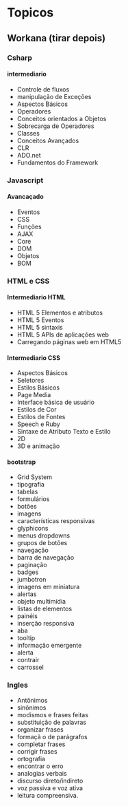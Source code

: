 
# Topicos
## Workana (tirar depois)
### Csharp
#### intermediario
- Controle de fluxos
- manipulação de Exceções
- Aspectos Básicos
- Operadores
- Conceitos orientados a Objetos
- Sobrecarga de Operadores
- Classes
- Conceitos Avançados
- CLR
- ADO.net
- Fundamentos do Framework 
### Javascript

#### Avancaçado
- Eventos
- CSS
- Funções
- AJAX
- Core
- DOM
- Objetos
- BOM
### HTML e CSS
#### Intermediario HTML
- HTML 5 Elementos e atributos
- HTML 5 Eventos
- HTML 5 sintaxis
- HTML 5 APIs de aplicações web
- Carregando páginas web em HTML5
#### Intermediario CSS
- Aspectos Básicos
- Seletores
- Estilos Básicos
- Page Media
- Interface básica de usuário
- Estilos de Cor
- Estilos de Fontes
- Speech e Ruby
- Sintaxe de Atributo Texto e Estilo
- 2D
- 3D e animação
#### bootstrap
- Grid System
- tipografia
- tabelas
- formulários
- botões
- imagens
- características responsivas
- glyphicons
- menus dropdowns
- grupos de botões
- navegação
- barra de navegação
- paginação
- badges
- jumbotron
- imagens em miniatura
- alertas
- objeto multimídia
- listas de elementos
- painéis
- inserção responsiva
- aba
- tooltip
- informação emergente
- alerta
- contrair
- carrossel
### Ingles
- Antônimos
- sinônimos
- modismos e frases feitas
- substituição de palavras
- organizar frases
- formaçã o de parágrafos
- completar frases
- corrigir frases
- ortografia
- encontrar o erro
- analogias verbais
- discurso direto/indireto
- voz passiva e voz ativa
- leitura compreensiva.